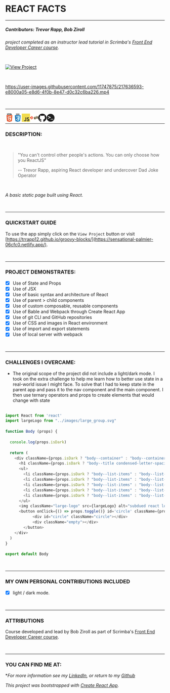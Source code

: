
# REACT FACTS

---

##### Contributors: Trevor Rapp, Bob Ziroll

*project completed as an instructor lead tutorial in Scrimba's [Front End Developer Career course](https://scrimba.com/learn/frontend).*

<br/>

[![View Project](https://user-images.githubusercontent.com/11747875/141705232-471a0b9c-ca45-4540-a1b6-740c5e1becbe.png)](https://sensational-palmier-06cfc0.netlify.app/)

<br>


https://user-images.githubusercontent.com/11747875/217636593-e8000a05-e8d6-4f0b-8e47-d0c32c6ba226.mp4

<br/>

---

<img align="left" alt="HTML5" width="26px" src="https://raw.githubusercontent.com/github/explore/80688e429a7d4ef2fca1e82350fe8e3517d3494d/topics/html/html.png" />
<img align="left" alt="CSS3" width="26px" src="https://raw.githubusercontent.com/github/explore/80688e429a7d4ef2fca1e82350fe8e3517d3494d/topics/css/css.png" />
<img align="left" alt="JavaScript" width="26px" src="https://raw.githubusercontent.com/github/explore/80688e429a7d4ef2fca1e82350fe8e3517d3494d/topics/javascript/javascript.png" />
<img align="left" alt="Git" width="26px" src="https://raw.githubusercontent.com/github/explore/80688e429a7d4ef2fca1e82350fe8e3517d3494d/topics/git/git.png" />
<img align="left" alt="GitHub" width="26px" src="https://raw.githubusercontent.com/github/explore/78df643247d429f6cc873026c0622819ad797942/topics/github/github.png" />
<img align="left" alt="Terminal" width="26px" src="https://raw.githubusercontent.com/github/explore/80688e429a7d4ef2fca1e82350fe8e3517d3494d/topics/terminal/terminal.png" />

<br>

---

### DESCRIPTION:

<br/>

> "You can't control other people's actions.  You can only choose how you ReactJS"
>
> -- Trevor Rapp, aspiring React developer and undercover Dad Joke Operator

<br/>

*A basic static page built using React.*

<br/>

---

### QUICKSTART GUIDE

To use the app simply click on the ```View Project``` button or visit <a href="https://sensational-palmier-06cfc0.netlify.app/">[https://trrapp12.github.io/groovy-blocks/](https://sensational-palmier-06cfc0.netlify.app/)</a>. 

<br/>

---

### PROJECT DEMONSTRATES:


- [X] Use of State and Props
- [X] Use of JSX
- [X] Use of basic syntax and architecture of React
- [X] Use of parent > child components
- [X] Use of custom composable, reusable components
- [X] Use of Bable and Webpack through Create React App
- [X] Use of git CLI and GitHub repositories
- [X] Use of CSS and images in React environment
- [X] Use of import and export statements
- [X] Use of local server with webpack

<br/>

---

### CHALLENGES I OVERCAME:

* The original scope of the project did not include a light/dark mode.  I took on the extra challenge to help me learn how to better use state in a real-world issue I might face.  To solve that I had to keep state in the parent app and pass it to the nav component and the main component.  I then use ternary operators and props to create elements that would change with state

```javascript  

import React from 'react'
import largeLogo from "../images/large_group.svg"

function Body (props) {

  console.log(props.isDark)

  return (
    <div className={props.isDark ? "body--container" : "body--container background-light"}>
      <h1 className={props.isDark ? "body--title condensed-letter-spacing" : "condensed-letter-spacing font-light"}>Fun Facts about React</h1>
      <ul>
        <li className={props.isDark ? "body--list-items" : "body--list-items font-light"}>Was first released in 2013</li>
        <li className={props.isDark ? "body--list-items" : "body--list-items font-light"}>Was originally created by Jordan Walke</li>
        <li className={props.isDark ? "body--list-items" : "body--list-items font-light"}>Has well over 100K stars on Github</li>
        <li className={props.isDark ? "body--list-items" : "body--list-items font-light"}>Is maintained by Facebook</li>
        <li className={props.isDark ? "body--list-items" : "body--list-items font-light"}>Powers thousands of enterprise apps, including mobile apps</li>
      </ul>
      <img className="large-logo" src={largeLogo} alt="subdued react logo on background"></img>
      <button onClick={() => props.toggle()} id='circle' className={props.isDark ? 'clicked' : 'not-clicked'}>
            <div id="circle" className="circle"></div>
            <div className="empty"></div>
        </button>
    </div>
  )
}

export default Body

```

<br/>

---

### MY OWN PERSONAL CONTRIBUTIONS INCLUDED

- [X] light / dark mode.

<br/>

---

### ATTRIBUTIONS

Course developed and lead by Bob Ziroll as part of Scrimba's [Front End Developer Career course](https://scrimba.com/learn/frontend).

<br/>

---

### YOU CAN FIND ME AT:

\**For more information see my [LinkedIn](https://www.linkedin.com/in/trevor-rapp-042a1037), or return to my [Github](https://github.com/trrapp12)*

*This project was bootstrapped with [Create React App](https://github.com/facebook/create-react-app).*


